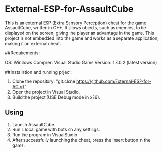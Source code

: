 # External-ESP-for-AssaultCube

This is an external ESP (Extra Sensory Perception) cheat for the game AssaultCube, written in C++. It allows objects, such as enemies, to be displayed on the screen, giving the player an advantage in the game. This project is not embedded into the game and works as a separate application, making it an external cheat.

##Requirements:

OS: Windows
Compiler: Visual Studio
Game Version: 1.3.0.2 (latest version)

##Installation and running prject:

1. Clone the repository: "git.clone https://github.com/External-ESP-for-AC.git".
2. Open the project in Visual Studio.
3. Build the project (USE Debug mode in x86).

## Using

1. Launch AssaultCube.
2. Run a local game with bots on any settings.
3. Run the program in VisualStudio
4. After successfully launching the cheat, press the Insert button in the game.

